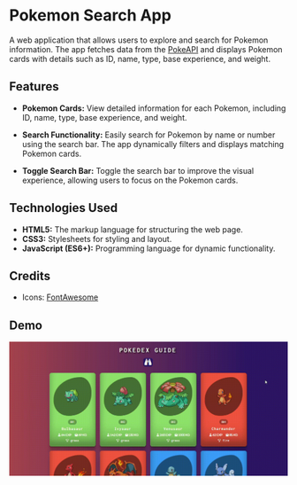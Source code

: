 # Pokemon Search App

A web application that allows users to explore and search for Pokemon information. The app fetches data from the [PokeAPI](https://pokeapi.co/) and displays Pokemon cards with details such as ID, name, type, base experience, and weight.

## Features

- **Pokemon Cards:** View detailed information for each Pokemon, including ID, name, type, base experience, and weight.

- **Search Functionality:** Easily search for Pokemon by name or number using the search bar. The app dynamically filters and displays matching Pokemon cards.

- **Toggle Search Bar:** Toggle the search bar to improve the visual experience, allowing users to focus on the Pokemon cards.


## Technologies Used

- **HTML5:** The markup language for structuring the web page.
- **CSS3:** Stylesheets for styling and layout.
- **JavaScript (ES6+):** Programming language for dynamic functionality.


## Credits

- Icons: [FontAwesome](https://fontawesome.com/icons)

## Demo

![Demo GIF](pokemon.gif)
